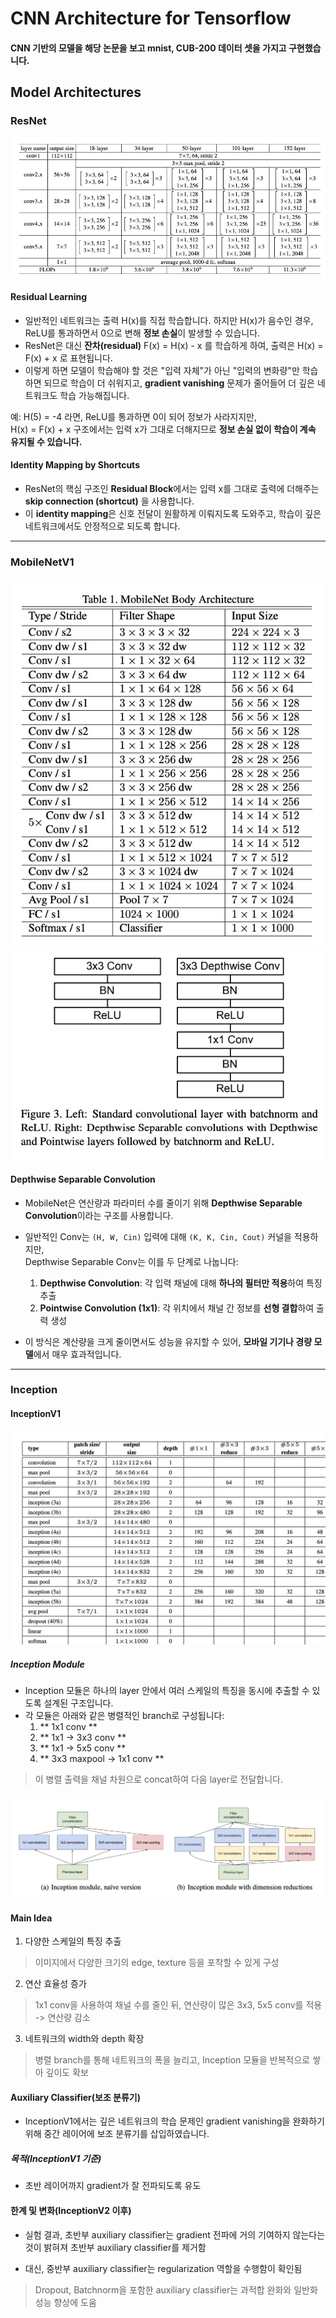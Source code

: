 # CNN Architecture for Tensorflow
#### CNN 기반의 모델을 해당 논문을 보고 mnist, CUB-200 데이터 셋을 가지고 구현했습니다.

## Model Architectures 

### ResNet
![ResNet](./images/resnet_architecture.png)

#### Residual Learning

- 일반적인 네트워크는 출력 H(x)를 직접 학습합니다. 하지만 H(x)가 음수인 경우, ReLU를 통과하면서 0으로 변해 **정보 손실**이 발생할 수 있습니다.
- ResNet은 대신 **잔차(residual)** F(x) = H(x) - x 를 학습하게 하여, 출력은 H(x) = F(x) + x 로 표현됩니다.
- 이렇게 하면 모델이 학습해야 할 것은 "입력 자체"가 아닌 "입력의 변화량"만 학습하면 되므로 학습이 더 쉬워지고, **gradient vanishing** 문제가 줄어들어 더 깊은 네트워크도 학습 가능해집니다.

예: H(5) = -4 라면, ReLU를 통과하면 0이 되어 정보가 사라지지만,  
H(x) = F(x) + x 구조에서는 입력 x가 그대로 더해지므로 **정보 손실 없이 학습이 계속 유지될 수 있습니다.**

#### Identity Mapping by Shortcuts

- ResNet의 핵심 구조인 **Residual Block**에서는 입력 x를 그대로 출력에 더해주는 **skip connection (shortcut)** 을 사용합니다.
- 이 **identity mapping**은 신호 전달이 원활하게 이뤄지도록 도와주고, 학습이 깊은 네트워크에서도 안정적으로 되도록 합니다.

--- 

### MobileNetV1
![MobileNet](./images/mobileNetV1_architecture.png)
![SeparableConv](./images/SeparableConv.png)

#### Depthwise Separable Convolution

- MobileNet은 연산량과 파라미터 수를 줄이기 위해 **Depthwise Separable Convolution**이라는 구조를 사용합니다.
- 일반적인 Conv는 `(H, W, Cin)` 입력에 대해 `(K, K, Cin, Cout)` 커널을 적용하지만,  
  Depthwise Separable Conv는 이를 두 단계로 나눕니다:

  1. **Depthwise Convolution**: 각 입력 채널에 대해 **하나의 필터만 적용**하여 특징 추출  
  2. **Pointwise Convolution (1x1)**: 각 위치에서 채널 간 정보를 **선형 결합**하여 출력 생성

- 이 방식은 계산량을 크게 줄이면서도 성능을 유지할 수 있어, **모바일 기기나 경량 모델**에서 매우 효과적입니다.

---

### Inception

#### InceptionV1
![Inception_module](./images/GoogleNet(InceptionV1).png)

##### Inception Module
- Inception 모듈은 하나의 layer 안에서 여러 스케일의 특징을 동시에 추출할 수 있도록 설계된 구조입니다.
- 각 모듈은 아래와 같은 병렬적인 branch로 구성됩니다:
  1. ** 1x1 conv ** 
  2. ** 1x1 -> 3x3 conv **
  3. ** 1x1 -> 5x5 conv **
  4. ** 3x3 maxpool -> 1x1 conv **
  
> 이 병렬 출력을 채널 차원으로 concat하여 다음 layer로 전달합니다.

![Inception_module](./images/Inception_module.png)


#### Main Idea
1. 다양한 스케일의 특징 추출
 > 이미지에서 다양한 크기의 edge, texture 등을 포착할 수 있게 구성
2. 연산 효율성 증가
 > 1x1 conv을 사용하여 채널 수를 줄인 뒤, 연산량이 많은 3x3, 5x5 conv를 적용 -> 연산량 감소
3. 네트워크의 width와 depth 확장
 > 병렬 branch를 통해 네트워크의 폭을 늘리고, Inception 모듈을 반복적으로 쌓아 깊이도 확보

#### Auxiliary Classifier(보조 분류기)
- InceptionV1에서는 깊은 네트워크의 학습 문제인 gradient vanishing을 완화하기 위해 중간 레이어에
  보조 분류기를 삽입하였습니다.

##### 목적(InceptionV1 기준)
- 초반 레이어까지 gradient가 잘 전파되도록 유도

#### 한계 및 변화(InceptionV2 이후)
- 실험 결과, 초반부 auxiliary classifier는 gradient 전파에 거의 기여하지 않는다는 것이 밝혀져
  초반부 auxiliary classifier를 제거함

- 대신, 중반부 auxiliary classifier는 regularization 역할을 수행함이 확인됨
 > Dropout, Batchnorm을 포함한 auxiliary classifier는 과적합 완화와 일반화 성능 향상에 도움

